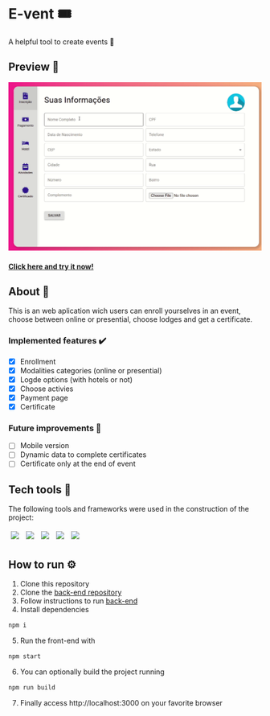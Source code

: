 # E-vent :tickets:
A helpful tool to create events :tada:
## Preview 👀
![event preview](./src/assets/images/event.gif) 
#### [Click here and try it now!](https://drivent-front-lyart.vercel.app/)
## About 🔎
This is an web aplication wich users can enroll yourselves in an event, choose between online or presential, choose lodges and get a certificate.
### Implemented features :heavy_check_mark:
- [x] Enrollment
- [x] Modalities categories (online or presential)
- [x] Logde options (with hotels or not)
- [x] Choose activies
- [x] Payment page
- [x] Certificate 
### Future improvements 🔮
- [ ] Mobile version
- [ ] Dynamic data to complete certificates
- [ ] Certificate only at the end of event
## Tech tools 🔧
The following tools and frameworks were used in the construction of the project:<br>
<p>
  <img style='margin: 5px;' src='https://img.shields.io/badge/styled-components%20-%2320232a.svg?&style=for-the-badge&color=b8679e&logo=styled-components&logoColor=%3a3a3a'>
  <img style='margin: 5px;' src='https://img.shields.io/badge/axios%20-%2320232a.svg?&style=for-the-badge&color=informational'>
  <img style='margin: 5px;' src="https://img.shields.io/badge/react-app%20-%2320232a.svg?&style=for-the-badge&color=60ddf9&logo=react&logoColor=%2361DAFB"/>
  <img style='margin: 5px;' src="https://img.shields.io/badge/react_route%20-%2320232a.svg?&style=for-the-badge&logo=react&logoColor=%2361DAFB"/>
  <img style='margin: 5px;' src='https://img.shields.io/badge/react-icons%20-%2320232a.svg?&style=for-the-badge&color=f28dc7&logo=react-icons&logoColor=%2361DAFB'>
</p>

## How to run ⚙️

1. Clone this repository
2. Clone the [back-end repository](https://github.com/jotabraga/e-vent-backend)
3. Follow instructions to run [back-end](https://github.com/jotabraga/e-vent-backend#readme)
4. Install dependencies
```bash
npm i
```
5. Run the front-end with
```bash
npm start
```
6. You can optionally build the project running
```bash
npm run build
```
7. Finally access http://localhost:3000 on your favorite browser 

